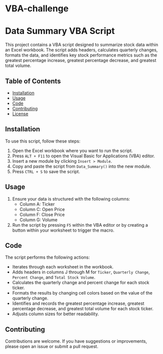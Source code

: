 # VBA-challenge

# Data Summary VBA Script

This project contains a VBA script designed to summarize stock data within an Excel workbook. The script adds headers, calculates quarterly changes, formats the data, and identifies key stock performance metrics such as the greatest percentage increase, greatest percentage decrease, and greatest total volume.

## Table of Contents
- [Installation](#installation)
- [Usage](#usage)
- [Code](#code)
- [Contributing](#contributing)
- [License](#license)

## Installation
To use this script, follow these steps:
1. Open the Excel workbook where you want to run the script.
2. Press `ALT + F11` to open the Visual Basic for Applications (VBA) editor.
3. Insert a new module by clicking `Insert > Module`.
4. Copy and paste the script from `Data_Summary()` into the new module.
5. Press `CTRL + S` to save the script.

## Usage
1. Ensure your data is structured with the following columns:
    - Column A: Ticker
    - Column C: Open Price
    - Column F: Close Price
    - Column G: Volume
2. Run the script by pressing `F5` within the VBA editor or by creating a button within your worksheet to trigger the macro.

## Code
The script performs the following actions:
- Iterates through each worksheet in the workbook.
- Adds headers in columns J through M for `Ticker`, `Quarterly Change`, `Percent Change`, and `Total Stock Volume`.
- Calculates the quarterly change and percent change for each stock ticker.
- Formats the results by changing cell colors based on the value of the quarterly change.
- Identifies and records the greatest percentage increase, greatest percentage decrease, and greatest total volume for each stock ticker.
- Adjusts column sizes for better readability.

## Contributing
Contributions are welcome. If you have suggestions or improvements, please open an issue or submit a pull request.
